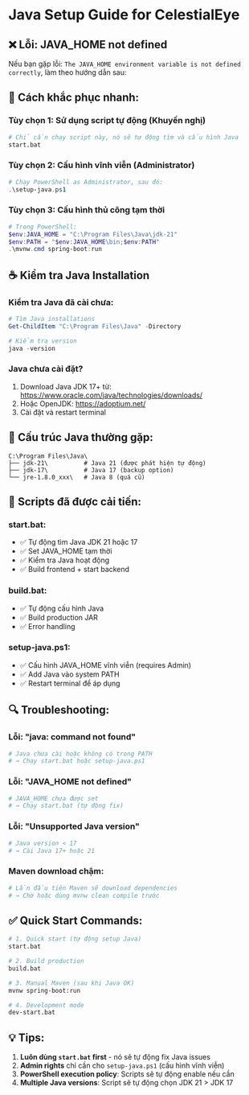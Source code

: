 # Java Setup Guide for CelestialEye

## ❌ **Lỗi: JAVA_HOME not defined**

Nếu bạn gặp lỗi: `The JAVA_HOME environment variable is not defined correctly`, làm theo hướng dẫn sau:

## 🔧 **Cách khắc phục nhanh:**

### **Tùy chọn 1: Sử dụng script tự động (Khuyến nghị)**
```bash
# Chỉ cần chạy script này, nó sẽ tự động tìm và cấu hình Java
start.bat
```

### **Tùy chọn 2: Cấu hình vĩnh viễn (Administrator)**
```powershell
# Chạy PowerShell as Administrator, sau đó:
.\setup-java.ps1
```

### **Tùy chọn 3: Cấu hình thủ công tạm thời**
```powershell
# Trong PowerShell:
$env:JAVA_HOME = "C:\Program Files\Java\jdk-21"
$env:PATH = "$env:JAVA_HOME\bin;$env:PATH"
.\mvnw.cmd spring-boot:run
```

## ☕ **Kiểm tra Java Installation**

### **Kiểm tra Java đã cài chưa:**
```powershell
# Tìm Java installations
Get-ChildItem "C:\Program Files\Java" -Directory

# Kiểm tra version
java -version
```

### **Java chưa cài đặt?**
1. Download Java JDK 17+ từ: https://www.oracle.com/java/technologies/downloads/
2. Hoặc OpenJDK: https://adoptium.net/
3. Cài đặt và restart terminal

## 📁 **Cấu trúc Java thường gặp:**
```
C:\Program Files\Java\
├── jdk-21\          # Java 21 (được phát hiện tự động)
├── jdk-17\          # Java 17 (backup option)
└── jre-1.8.0_xxx\   # Java 8 (quá cũ)
```

## 🚀 **Scripts đã được cải tiến:**

### **start.bat:**
- ✅ Tự động tìm Java JDK 21 hoặc 17
- ✅ Set JAVA_HOME tạm thời
- ✅ Kiểm tra Java hoạt động
- ✅ Build frontend + start backend

### **build.bat:**
- ✅ Tự động cấu hình Java
- ✅ Build production JAR
- ✅ Error handling

### **setup-java.ps1:**
- ✅ Cấu hình JAVA_HOME vĩnh viễn (requires Admin)
- ✅ Add Java vào system PATH
- ✅ Restart terminal để áp dụng

## 🔍 **Troubleshooting:**

### **Lỗi: "java: command not found"**
```bash
# Java chưa cài hoặc không có trong PATH
# → Chạy start.bat hoặc setup-java.ps1
```

### **Lỗi: "JAVA_HOME not defined"**
```bash
# JAVA_HOME chưa được set
# → Chạy start.bat (tự động fix)
```

### **Lỗi: "Unsupported Java version"**
```bash
# Java version < 17
# → Cài Java 17+ hoặc 21
```

### **Maven download chậm:**
```bash
# Lần đầu tiên Maven sẽ download dependencies
# → Chờ hoặc dùng mvnw clean compile trước
```

## ✅ **Quick Start Commands:**

```bash
# 1. Quick start (tự động setup Java)
start.bat

# 2. Build production
build.bat

# 3. Manual Maven (sau khi Java OK)
mvnw spring-boot:run

# 4. Development mode
dev-start.bat
```

## 💡 **Tips:**

1. **Luôn dùng `start.bat` first** - nó sẽ tự động fix Java issues
2. **Admin rights** chỉ cần cho `setup-java.ps1` (cấu hình vĩnh viễn)
3. **PowerShell execution policy**: Scripts sẽ tự động enable nếu cần
4. **Multiple Java versions**: Script sẽ tự động chọn JDK 21 > JDK 17
